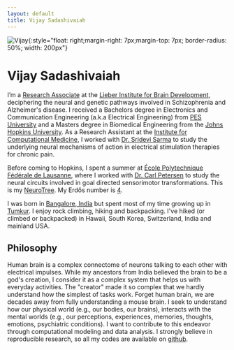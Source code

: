 ```yaml
---
layout: default
title: Vijay Sadashivaiah
---
```


![Vijay]({{site.url}}/assets/images/avatar.jpg){:style="float: right;margin-right: 7px;margin-top: 7px; border-radius: 50%; width: 200px"}

# Vijay Sadashivaiah

I&rsquo;m a [Research Associate](https://www.libd.org/team/vijay-sadashivaiah/) at the [Lieber Institute for Brain Development](https://www.libd.org/), deciphering the neural and genetic pathways involved in Schizophrenia and Alzheimer's disease. I received a Bachelors degree in Electronics and Communication Engineering (a.k.a Electrical Engineering) from [PES University](https://pes.edu) and a Masters degree in Biomedical Engineering from the [Johns Hopkins University](https://jhu.edu). As a Research Assistant at the [Institute for Computational Medicine](https://icm.jhu.edu), I worked with [Dr. Sridevi Sarma](https://www.bme.jhu.edu/faculty_staff/sridevi-v-sarma-phd/) to study the underlying neural mechanisms of action in electrical stimulation therapies for chronic pain.
                                    
Before coming to Hopkins, I spent a summer at [École Polytechnique Fédérale de Lausanne](https://epfl.ch), where I worked with [Dr. Carl Petersen](https://people.epfl.ch/carl.petersen/bio?lang=en&cvlang=en) to study the neural circuits involved in goal directed sensorimotor transformations. This is my [NeuroTree](https://neurotree.org/neurotree/tree.php?pid=184853). My Erdős number is [4](https://www.csauthors.net/distance/vijay-sadashivaiah/paul-erdos).

I was born in [Bangalore, India](https://en.wikipedia.org/wiki/Bangalore) but spent most of my time growing up in [Tumkur](https://en.wikipedia.org/wiki/Tumkur). I enjoy rock climbing, hiking and backpacking. I've hiked (or climbed or backpacked) in Hawaii, South Korea, Switzerland, India and mainland USA.

## Philosophy

Human brain is a complex connectome of neurons talking to each other with electrical impulses. While my ancestors from India believed the brain to be a god's creation, I consider it as a complex system that helps us with everyday activities. The "creator" made it so complex that we hardly understand how the simplest of tasks work. Forget human brain, we are decades away from fully understanding a mouse brain. I seek to understand how our physical world (e.g., our bodies, our brains), interacts with the mental worlds (e.g., our perceptions, experiences, memories, thoughts, emotions, psychiatric conditions). I want to contribute to this endeavor through computational modeling and data analysis. I strongly believe in reproducible research, so all my codes are available on [github](https://github.com/vjysd).